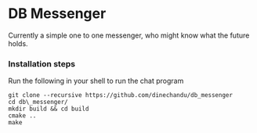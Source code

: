 # DB Messenger
Currently a simple one to one messenger, who might know what the future holds.

### Installation steps
Run the following in your shell to run the chat program
<pre><code>git clone --recursive https://github.com/dinechandu/db_messenger
cd db\_messenger/
mkdir build && cd build
cmake ..
make
</pre></code>

